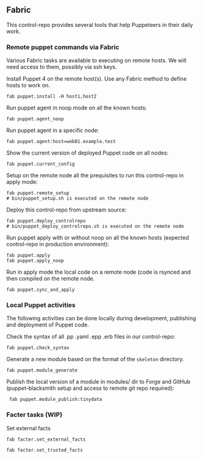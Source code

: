 ## Fabric

This control-repo provides several tools that help Puppeteers in their daily work.

### Remote puppet commands via Fabric

Various Fabric tasks are available to executing on remote hosts. We will need access to them, possibly via ssh keys.

Install Puppet 4 on the remote host(s). Use any Fabric method to define hosts to work on.

    fab puppet.install -H host1,host2

Run puppet agent in noop mode on all the known hosts:

    fab puppet.agent_noop

Run puppet agent in a specific node:

    fab puppet.agent:host=web01.example.test

Show the current version of deployed Puppet code on all nodes:

    fab puppet.current_config

Setup on the remote node all the prequisites to run this control-repo in apply mode:

    fab puppet.remote_setup
    # bin/puppet_setup.sh is executed on the remote node

Deploy this control-repo from upstream source:

    fab puppet.deploy_controlrepo
    # bin/puppet_deploy_controlrepo.sh is executed on the remote node

Run puppet apply with or without noop on all the known hosts (expected control-repo in production environment):

    fab puppet.apply
    fab puppet.apply_noop

Run in apply mode the local code on a remote node (code is rsynced and then compiled on the remote node.

    fab puppet.sync_and_apply

### Local Puppet activities

The following activities can be done locally during development, publishing and deployment of Puppet code.

Check the syntax of all .pp .yaml .epp .erb files in our control-repo:

    fab puppet.check_syntax

Generate a new module based on the format of the ```skeleton``` directory.

    fab puppet.module_generate

Publish the local version of a module in modules/ dir to Forge and GitHub (puppet-blacksmith setup and access to remote git repo required):

     fab puppet.module_publish:tinydata

### Facter tasks (WIP)

Set external facts

    fab facter.set_external_facts

    fab facter.set_trusted_facts

